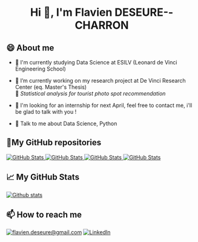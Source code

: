 <h1 align="center">Hi 👋, I'm Flavien DESEURE--CHARRON</h1>

## 😄 About me
- 🌱 I'm currently studying Data Science at ESILV (Leonard de Vinci Engineering School)     
- 🔭 I’m currently working on my research project at De Vinci Research Center (eq. Master's Thesis)   
🧠 *Statistical analysis for tourist photo spot recommendation*
- 🤔 I'm looking for an internship for next April, feel free to contact me, i'll be glad to talk with you !

- 💬 Talk to me about Data Science, Python

<h2>📌My GitHub repositories</h2>
<div>
  <p>
    <a href="https://github.com/flaviendeseure/Machine_learning_projects">
      <img src="https://github-readme-stats.vercel.app/api/pin/?username=flaviendeseure&repo=Machine_learning_projects" alt="GitHub Stats" />
    </a>
    <a href="https://github.com/flaviendeseure/Tic-tac-toe_minimax_Agent">
      <img src="https://github-readme-stats.vercel.app/api/pin/?username=flaviendeseure&repo=Tic-tac-toe_minimax_Agent" alt="GitHub Stats" />
    </a>
    <a href="https://github.com/flaviendeseure/Quantified_drug_consumption">
      <img src="https://github-readme-stats.vercel.app/api/pin/?username=flaviendeseure&repo=Quantified_drug_consumption" alt="GitHub Stats" />
    </a>
    <a href="https://github.com/flaviendeseure/Python_4_Data_Analysis">
      <img src="https://github-readme-stats.vercel.app/api/pin/?username=flaviendeseure&repo=Python_4_Data_Analysis" alt="GitHub Stats" />
    </a>
  </p>
</div>

<h2>📈 My GitHub Stats</h2>

[![Github stats](https://github-readme-stats.vercel.app/api?username=flaviendeseure&show_icons=true&include_all_commits=true)](https://github.com/rajk3770/github-readme-stats)

<h2>📫 How to reach me</h2>

<a href="mailto:flavien.deseure@gmail.com]">![flavien.deseure@gmail.com](https://img.shields.io/badge/Gmail-D14836?style=for-the-badge&logo=gmail&logoColor=white)</a>
<a href="https://www.linkedin.com/in/flavien-deseure--charron">![LinkedIn](https://img.shields.io/badge/LinkedIn-0077B5?style=for-the-badge&logo=linkedin&logoColor=white)</a>
